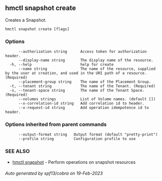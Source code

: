 ## hmctl snapshot create

Creates a Snapshot.

```
hmctl snapshot create [flags]
```

### Options

```
      --authorization string      Access token for authorization header.
      --display-name string       The display name of the resource.
  -h, --help                      help for create
      --name string               The name of the resource, supplied by the user at creation, and used in the URI path of a resource. (Required)
      --placement-group string    The name of the Placement Group.
  -t, --tenant string             The name of the Tenant. (Required)
  -s, --tenant-space string       The name of the Tenant Space. (Required)
      --volumes strings           List of Volume names. (default [])
      --x-correlation-id string   Add correlation id to header.
      --x-request-id string       Add operation idempotence id to header.
```

### Options inherited from parent commands

```
      --output-format string   Output format (default "pretty-print")
      --profile string         Configuration profile to use
```

### SEE ALSO

* [hmctl snapshot](hmctl_snapshot.md)	 - Perform operations on snapshot resources

###### Auto generated by spf13/cobra on 19-Feb-2023
